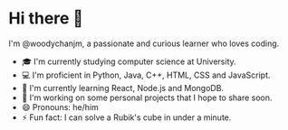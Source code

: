 # Hi there 👋

I'm @woodychanjm, a passionate and curious learner who loves coding.

- 🎓 I'm currently studying computer science at University.
- 💻 I'm proficient in Python, Java, C++, HTML, CSS and JavaScript.
- 🌱 I'm currently learning React, Node.js and MongoDB.
- 🚀 I'm working on some personal projects that I hope to share soon.
- 😄 Pronouns: he/him
- ⚡ Fun fact: I can solve a Rubik's cube in under a minute.


<!---
woodychanjm/woodychanjm is a ✨ special ✨ repository because its `README.md` (this file) appears on your GitHub profile.
You can click the Preview link to take a look at your changes.
--->
